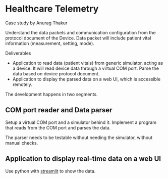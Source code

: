 # Healthcare Telemetry

Case study by Anurag Thakur

Understand the data packets and communication configuration
from the protocol document of the Device.
Data packet will include patient vital information (measurement, setting, mode).

Deliverables

- Application to read data (patient vitals) from generic simulator, acting as a device.
It will read device data through a virtual COM port.
Parse the data based on device protocol document.
- Application to display the parsed data on a web UI, which is accessible remotely.
 
The development happens in two segments.

## COM port reader and Data parser

Setup a virtual COM port and a simulator behind it.
Implement a program that reads from the COM port and parses the data.

The parser needs to be testable without needing the simulator,
without manual checks.

## Application to display real-time data on a web UI

Use python with [streamlit](https://docs.streamlit.io/en/stable/)
to show the data.
